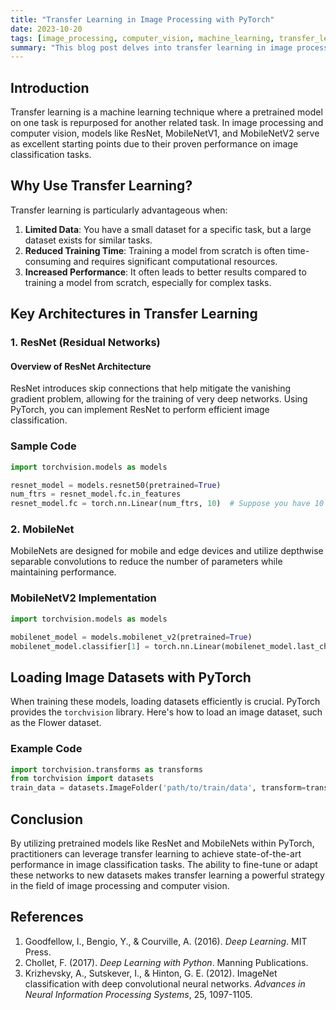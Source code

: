 ```yaml
---
title: "Transfer Learning in Image Processing with PyTorch"
date: 2023-10-20
tags: [image_processing, computer_vision, machine_learning, transfer_learning, pytorch]
summary: "This blog post delves into transfer learning in image processing, computer vision, and machine learning, specifically utilizing PyTorch."
---
```


## Introduction
Transfer learning is a machine learning technique where a pretrained model on one task is repurposed for another related task. In image processing and computer vision, models like ResNet, MobileNetV1, and MobileNetV2 serve as excellent starting points due to their proven performance on image classification tasks.

## Why Use Transfer Learning?
Transfer learning is particularly advantageous when:
1. **Limited Data**: You have a small dataset for a specific task, but a large dataset exists for similar tasks.
2. **Reduced Training Time**: Training a model from scratch is often time-consuming and requires significant computational resources.
3. **Increased Performance**: It often leads to better results compared to training a model from scratch, especially for complex tasks.

## Key Architectures in Transfer Learning
### 1. ResNet (Residual Networks)
#### Overview of ResNet Architecture
ResNet introduces skip connections that help mitigate the vanishing gradient problem, allowing for the training of very deep networks. Using PyTorch, you can implement ResNet to perform efficient image classification.
### Sample Code
```python
import torchvision.models as models

resnet_model = models.resnet50(pretrained=True)
num_ftrs = resnet_model.fc.in_features
resnet_model.fc = torch.nn.Linear(num_ftrs, 10)  # Suppose you have 10 classes
```

### 2. MobileNet
MobileNets are designed for mobile and edge devices and utilize depthwise separable convolutions to reduce the number of parameters while maintaining performance.
### MobileNetV2 Implementation
```python
import torchvision.models as models

mobilenet_model = models.mobilenet_v2(pretrained=True)
mobilenet_model.classifier[1] = torch.nn.Linear(mobilenet_model.last_channel, 10)
```

## Loading Image Datasets with PyTorch
When training these models, loading datasets efficiently is crucial. PyTorch provides the `torchvision` library. Here's how to load an image dataset, such as the Flower dataset.
### Example Code
```python
import torchvision.transforms as transforms
from torchvision import datasets
train_data = datasets.ImageFolder('path/to/train/data', transform=transform)
```
## Conclusion
By utilizing pretrained models like ResNet and MobileNets within PyTorch, practitioners can leverage transfer learning to achieve state-of-the-art performance in image classification tasks. The ability to fine-tune or adapt these networks to new datasets makes transfer learning a powerful strategy in the field of image processing and computer vision.

## References
1. Goodfellow, I., Bengio, Y., & Courville, A. (2016). *Deep Learning*. MIT Press.
2. Chollet, F. (2017). *Deep Learning with Python*. Manning Publications.
3. Krizhevsky, A., Sutskever, I., & Hinton, G. E. (2012). ImageNet classification with deep convolutional neural networks. *Advances in Neural Information Processing Systems*, 25, 1097-1105.